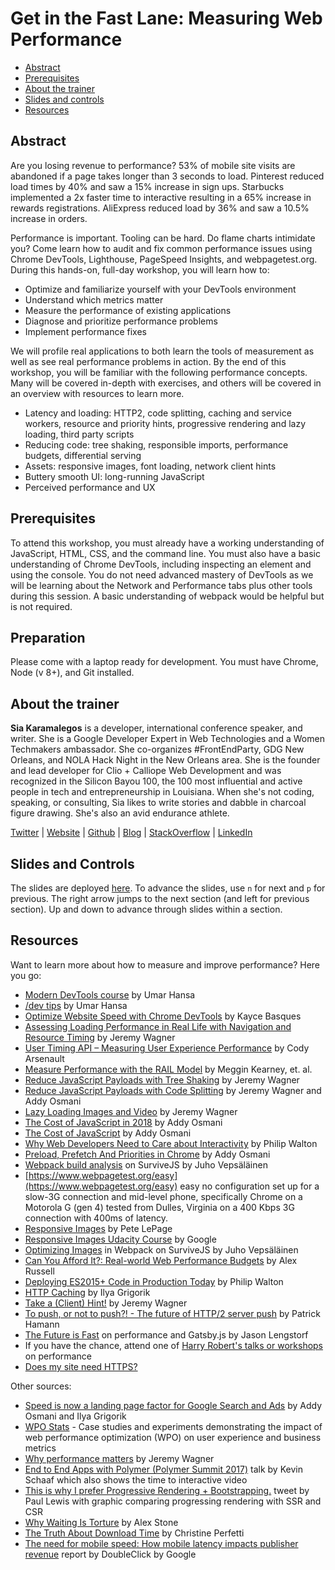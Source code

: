 # Get in the Fast Lane: Measuring Web Performance

- [Abstract](#abstract)
- [Prerequisites](#prerequisites)
- [About the trainer](#about-the-trainer)
- [Slides and controls](#slides-and-controls)
- [Resources](#resources)

## Abstract
Are you losing revenue to performance? 53% of mobile site visits are abandoned if a page takes longer than 3 seconds to load. Pinterest reduced load times by 40% and saw a 15% increase in sign ups. Starbucks implemented a 2x faster time to interactive resulting in a 65% increase in rewards registrations. AliExpress reduced load by 36% and saw a 10.5% increase in orders.

Performance is important. Tooling can be hard. Do flame charts intimidate you? Come learn how to audit and fix common performance issues using Chrome DevTools, Lighthouse, PageSpeed Insights, and webpagetest.org. During this hands-on, full-day workshop, you will learn how to:

- Optimize and familiarize yourself with your DevTools environment
- Understand which metrics matter
- Measure the performance of existing applications
- Diagnose and prioritize performance problems
- Implement performance fixes

We will profile real applications to both learn the tools of measurement as well as see real performance problems in action. By the end of this workshop, you will be familiar with the following performance concepts. Many will be covered in-depth with exercises, and others will be covered in an overview with resources to learn more.

- Latency and loading:  HTTP2, code splitting, caching and service workers, resource and priority hints, progressive rendering and lazy loading, third party scripts
- Reducing code: tree shaking, responsible imports, performance budgets, differential serving
- Assets: responsive images, font loading, network client hints
- Buttery smooth UI:  long-running JavaScript
- Perceived performance and UX

## Prerequisites

To attend this workshop, you must already have a working understanding of JavaScript, HTML, CSS, and the command line. You must also have a basic understanding of Chrome DevTools, including inspecting an element and using the console. You do not need advanced mastery of DevTools as we will be learning about the Network and Performance tabs plus other tools during this session. A basic understanding of webpack would be helpful but is not required.

## Preparation

Please come with a laptop ready for development. You must have Chrome, Node (v 8+), and Git installed.

## About the trainer

**Sia Karamalegos** is a developer, international conference speaker, and writer. She is a Google Developer Expert in Web Technologies and a Women Techmakers ambassador. She co-organizes #FrontEndParty, GDG New Orleans, and NOLA Hack Night in the New Orleans area. She is the founder and lead developer for Clio + Calliope Web Development and was recognized in the Silicon Bayou 100, the 100 most influential and active people in tech and entrepreneurship in Louisiana. When she's not coding, speaking, or consulting, Sia likes to write stories and dabble in charcoal figure drawing. She's also an avid endurance athlete.

[Twitter](https://twitter.com/thegreengreek) | [Website](https://siakaramalegos.github.io/) | [Github](https://github.com/siakaramalegos) | [Blog](https://medium.com/@thegreengreek) | [StackOverflow](https://stackoverflow.com/users/5049215/sia?tab=profile) | [LinkedIn](https://www.linkedin.com/in/karamalegos)

## Slides and Controls

The slides are deployed [here](https://siakaramalegos.github.io/perf_workshop/#/). To advance the slides, use `n` for next and `p` for previous. The right arrow jumps to the next section (and left for previous section). Up and down to advance through slides within a section.

## Resources

Want to learn more about how to measure and improve performance? Here you go:

- [Modern DevTools course](https://moderndevtools.com/) by Umar Hansa
- [/dev tips](https://umaar.com/dev-tips/) by Umar Hansa
- [Optimize Website Speed with Chrome DevTools](https://developers.google.com/web/tools/chrome-devtools/speed/get-started) by Kayce Basques
- [Assessing Loading Performance in Real Life with Navigation and Resource Timing](https://developers.google.com/web/fundamentals/performance/navigation-and-resource-timing/) by Jeremy Wagner
- [User Timing API – Measuring User Experience Performance](https://www.keycdn.com/blog/user-timing/) by Cody Arsenault
- [Measure Performance with the RAIL Model](https://developers.google.com/web/fundamentals/performance/rail) by Meggin Kearney, et. al.
- [Reduce JavaScript Payloads with Tree Shaking](https://developers.google.com/web/fundamentals/performance/optimizing-javascript/tree-shaking/) by Jeremy Wagner
- [Reduce JavaScript Payloads with Code Splitting](https://developers.google.com/web/fundamentals/performance/optimizing-javascript/code-splitting/) by Jeremy Wagner and Addy Osmani
- [Lazy Loading Images and Video](https://developers.google.com/web/fundamentals/performance/lazy-loading-guidance/images-and-video/) by Jeremy Wagner
- [The Cost of JavaScript in 2018](https://medium.com/@addyosmani/the-cost-of-javascript-in-2018-7d8950fbb5d4) by Addy Osmani
- [The Cost of JavaScript](https://medium.com/dev-channel/the-cost-of-javascript-84009f51e99e) by Addy Osmani
- [Why Web Developers Need to Care about Interactivity](https://philipwalton.com/articles/why-web-developers-need-to-care-about-interactivity/) by Philip Walton
- [Preload, Prefetch And Priorities in Chrome](https://medium.com/reloading/preload-prefetch-and-priorities-in-chrome-776165961bbf) by Addy Osmani
- [Webpack build analysis](https://survivejs.com/webpack/optimizing/build-analysis/) on SurviveJS by Juho Vepsäläinen
- [https://www.webpagetest.org/easy](https://www.webpagetest.org/easy) easy no configuration set up for a slow-3G connection and mid-level phone, specifically Chrome on a Motorola G (gen 4) tested from Dulles, Virginia on a 400 Kbps 3G connection with 400ms of latency.
- [Responsive Images](https://developers.google.com/web/fundamentals/design-and-ux/responsive/images) by Pete LePage
- [Responsive Images Udacity Course](https://www.udacity.com/course/responsive-images--ud882) by Google
- [Optimizing Images](https://survivejs.com/webpack/loading/images/#optimizing-images) in Webpack on SurviveJS by Juho Vepsäläinen
- [Can You Afford It?: Real-world Web Performance Budgets](https://infrequently.org/2017/10/can-you-afford-it-real-world-web-performance-budgets/) by Alex Russell
- [Deploying ES2015+ Code in Production Today](https://philipwalton.com/articles/deploying-es2015-code-in-production-today/) by Philip Walton
- [HTTP Caching](https://developers.google.com/web/fundamentals/performance/optimizing-content-efficiency/http-caching) by Ilya Grigorik
- [Take a (Client) Hint!](https://www.youtube.com/watch?v=md7Ua82fPe4&list=PLe9psSNJBf75O6abYvvjxhm36_QU9H-f2&index=16) by Jeremy Wagner
- [To push, or not to push?! - The future of HTTP/2 server push](https://www.youtube.com/watch?v=ga_-zsTHRm8&list=PLe9psSNJBf75O6abYvvjxhm36_QU9H-f2&index=24) by Patrick Hamann
- [The Future is Fast](https://jlengstorf.github.io/presentations/the-future-is-fast/#/) on performance and Gatsby.js by Jason Lengstorf
- If you have the chance, attend one of [Harry Robert's talks or workshops](https://csswizardry.com/workshops/) on performance
- [Does my site need HTTPS?](https://doesmysiteneedhttps.com/)

Other sources:

- [Speed is now a landing page factor for Google Search and Ads](https://developers.google.com/web/updates/2018/07/search-ads-speed) by Addy Osmani and Ilya Grigorik
- [WPO Stats](https://wpostats.com/) - Case studies and experiments demonstrating the impact of web performance optimization (WPO) on user experience and business metrics
- [Why performance matters](https://developers.google.com/web/fundamentals/performance/why-performance-matters/) by Jeremy Wagner
- [End to End Apps with Polymer (Polymer Summit 2017)](https://www.youtube.com/watch?v=0A-2BhEZiM4) talk by Kevin Schaaf which also shows the time to interactive video
- [This is why I prefer Progressive Rendering + Bootstrapping.](https://twitter.com/aerotwist/status/729712502943174657) tweet by Paul Lewis with graphic comparing progressing rendering with SSR and CSR
- [Why Waiting Is Torture](http://www.nytimes.com/2012/08/19/opinion/sunday/why-waiting-in-line-is-torture.html) by Alex Stone
- [The Truth About Download Time](https://articles.uie.com/download_time/) by Christine Perfetti
- [The need for mobile speed: How mobile latency impacts publisher revenue](https://www.doubleclickbygoogle.com/articles/mobile-speed-matters/) report by DoubleClick by Google
